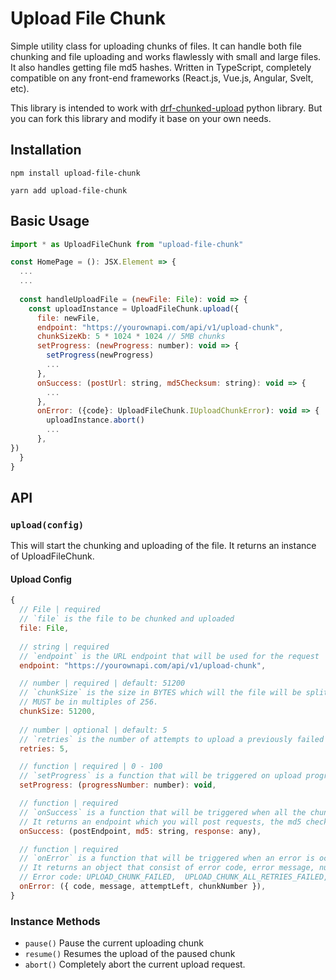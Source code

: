 # Upload File Chunk
Simple utility class for uploading chunks of files. It can handle both file chunking and file uploading and works flawlessly with small and large files. It also handles getting file md5 hashes. Written in TypeScript, completely compatible on any front-end frameworks (React.js, Vue.js, Angular, Svelt, etc).

This library is intended to work with [drf-chunked-upload](https://github.com/jkeifer/drf-chunked-upload) python library. But you can fork this library and modify it base on your own needs.

## Installation
```
npm install upload-file-chunk

yarn add upload-file-chunk
```
## Basic Usage
```js
import * as UploadFileChunk from "upload-file-chunk"

const HomePage = (): JSX.Element => {
  ...
  ...
  
  const handleUploadFile = (newFile: File): void => {
    const uploadInstance = UploadFileChunk.upload({
      file: newFile,
      endpoint: "https://yourownapi.com/api/v1/upload-chunk",
      chunkSizeKb: 5 * 1024 * 1024 // 5MB chunks
      setProgress: (newProgress: number): void => {
        setProgress(newProgress)
        ...
      },
      onSuccess: (postUrl: string, md5Checksum: string): void => {
        ...
      },
      onError: ({code}: UploadFileChunk.IUploadChunkError): void => {
        uploadInstance.abort()
        ...
      },
})
  }
}
```

## API
### `upload(config)`
This will start the chunking and uploading of the file. It returns an instance of UploadFileChunk.
#### Upload Config
```js
{
  // File | required
  // `file` is the file to be chunked and uploaded
  file: File,
  
  // string | required
  // `endpoint` is the URL endpoint that will be used for the request
  endpoint: "https://yourownapi.com/api/v1/upload-chunk",

  // number | required | default: 51200
  // `chunkSize` is the size in BYTES which will the file will be split into.
  // MUST be in multiples of 256.
  chunkSize: 51200,
  
  // number | optional | default: 5
  // `retries` is the number of attempts to upload a previously failed chunk upload.
  retries: 5,

  // function | required | 0 - 100
  // `setProgress` is a function that will be triggered on upload progress. 
  setProgress: (progressNumber: number): void,

  // function | required
  // `onSuccess` is a function that will be triggered when all the chunks is uploaded successfully. 
  // It returns an endpoint which you will post requests, the md5 checksum of the file and the response of the request of the last chunk
  onSuccess: (postEndpoint, md5: string, response: any),

  // function | required
  // `onError` is a function that will be triggered when an error is occured.
  // It returns an object that consist of error code, error message, number of retry attempth left and the current chunk number.
  // Error code: UPLOAD_CHUNK_FAILED,  UPLOAD_CHUNK_ALL_RETRIES_FAILED, VALIDATION_FAILED, FAILED_HASH_MD5,
  onError: ({ code, message, attemptLeft, chunkNumber }),
}
```
### Instance Methods
- `pause()`
  Pause the current uploading chunk
- `resume()`
  Resumes the upload of the paused chunk
- `abort()`
   Completely abort the current upload request.